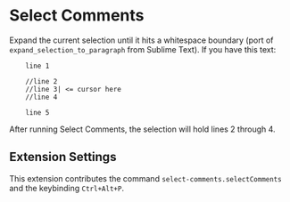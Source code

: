 # Select Comments

Expand the current selection until it hits a whitespace boundary (port of `expand_selection_to_paragraph` from Sublime Text). If you have this text:

```
    line 1

    //line 2
    //line 3| <= cursor here
    //line 4

    line 5
```

After running Select Comments, the selection will hold lines 2 through 4.

## Extension Settings

This extension contributes the command `select-comments.selectComments` and the keybinding `Ctrl+Alt+P`.

